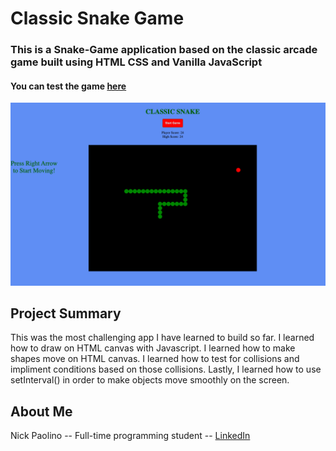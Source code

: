 # Classic Snake Game

### This is a Snake-Game application based on the classic arcade game built using HTML CSS and Vanilla JavaScript
 
#### You can test the game [here](https://beethoven3579.github.io/Snake-Game/) 

![](SnakeScreenshot.png)

## Project Summary

This was the most challenging app I have learned to build so far. I learned how to draw on HTML canvas with Javascript. I learned how to make shapes move on HTML canvas. I learned how to test for collisions and impliment conditions based on those collisions. Lastly, I learned how to use setInterval() in order to make objects move smoothly on the screen. 

## About Me

Nick Paolino -- Full-time programming student -- [LinkedIn](https://www.linkedin.com/in/nick-paolino-00469291/)
